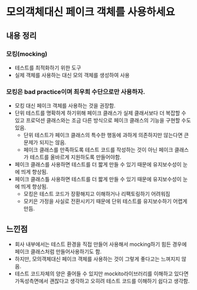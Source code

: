 # 모의객체대신 페이크 객체를 사용하세요
## 내용 정리
### 모킹(mocking)
- 테스트를 최적화하기 위한 도구
- 실제 객체를 사용하는 대신 모의 객체를 생성하여 사용
### 모킹은 bad practice이며 최우희 수단으로만 사용하자.
- 모킹 대신 페이크 객체를 사용하는 것을 권장함.
- 단위 테스트를 명확하게 하기위해 페이크 클래스가 실제 클래서보다 더 복잡할 수 있고 프로덕션 클래스와는 조금 다른 방식으로 페이크 클래스의 기능을 구현할 수도 있음.
    - 단위 테스트가 페이크 클래스의 특수한 행동에 과하게 의존하지만 않는다면 큰 문제가 되지는 않음.
    - 페이크 클래스를 만족하도록 테스트 코드를 작성하는 것이 아닌 페이크 클래스가 테스트를 올바르게 지원하도록 만들어야함.
- 페이크 클래스를 사용하면 테스트를 더 짧게 만들 수 있기 때문에 유지보수성이 눈에 띄게 향상됨.
- 페이크 클래스틀 사용하면 테스트를 더 짧게 만들 수 있기 때문에 유지보수성이 눈에 띄게 향상됨.
    - 모킹은 테스트 코드가 장황해지고 이해하거나 리팩토링하기 어려워짐
    - 모키은 가정을 사실로 전환시키기 때문에 단위 테스트를 유지보수하기 어렵게 만듬.


## 느낀점
- 회사 내부에서는 테스트 환경을 직접 만들어 사용해서 mocking하기 힘든 경우에 페이크 클래스처럼 만들어사용하기도 함.
- 하지만, 모의객체대신 페이크 객체를 사용하는 것이 그렇게 좋다고는 느껴지지 않음.
- 테스트 코드자체의 양은 줄어들 수 있지만 mockito라이브러리를 이해하고 있다면 가독성측면에서 괜찮다고 생각하고 오히려 테스트 코드를 이해하기 쉽다고 생각함.